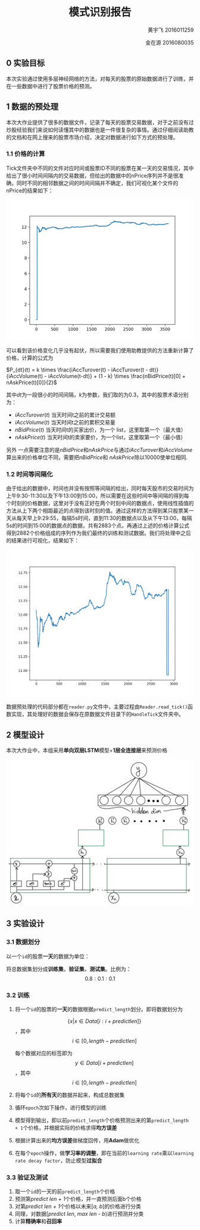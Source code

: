 # <center>模式识别报告 </center>

<p align=right>黄宇飞 2016011259</p>
<p align=right>金在源 2016080035</P>

## 0 实验目标

本次实验通过使用多层神经网络的方法，对每天的股票的原始数据进行了训练，并在一些数据中进行了股票价格的预测。



## 1 数据的预处理

本次大作业提供了很多的数据文件，记录了每天的股票交易数据，对于之前没有过炒股经验我们来说如何读懂其中的数据也是一件很复杂的事情。通过仔细阅读助教的文档和在网上搜来的股票市场介绍，决定对数据进行如下方式的预处理。

### 1.1 价格的计算

Tick文件夹中不同的文件对应时间或股票ID不同的股票在某一天的交易情况，其中给出了很小时间间隔内的交易数据，但给出的数据中的nPrice序列并不是很准确，同时不同的相邻数据之间的时间间隔并不确定，我们可视化某个文件的nPrice的结果如下：

![nprice](./Resource/nprice.png)

可以看到该价格变化几乎没有起伏，所以需要我们使用助教提供的方法重新计算了价格，计算的公式为

$P_{dt}(t) = k \times \frac{iAccTurover(t) - iAccTurover(t - dt)}{iAccVolume(t) - iAccVolume(t-dt)} + (1 - k) \times \frac{nBidPrice(t)[0] + nAskPrice(t)[0]}{2}$

其中$dt$为一段很小的时间间隔，$k$为参数，我们取的为0.3，其中的股票术语分别为：

+ $iAccTurover(t)$ 当天时间t之前的累计交易额
+ $iAccVolume(t)$ 当天时间t之前的累积交易量
+ $nBidPrice(t)$ 当天时间t的买家出价，为一个 list，这里取第一个（最大值）
+ $nAskPrice(t)$ 当天时间t的卖家要价，为一个list，这里取第一个（最小值）

另外 一点需要注意的是$nBidPrice$和$nAskPrice$与通过$iAccTurover$和$iAccVolume$算出来的价格单位不同，需要把$nBidPrice$和 $nAskPrice$除以10000使单位相同.

### 1.2 时间等间隔化

由于给出的数据中，时间也并没有按照等间隔的给出，同时每天股市的交易时间为上午9:30-11:30以及下午13:00到15:00，所以需要在这些时间中等间隔的得到每个时刻的价格数据，这里对于没有正好在两个时刻中间的数据点，使用线性插值的方法从上下两个相距最近的点得到该时刻的值。通过这样的方法得到某只股票某一天从每天早上9:29:55，每隔5s时间，直到11:30的数据点以及从下午13:00，每隔5s的时间到15:00的数据点的数据，共有2883个点。再通过上述的价格计算公式得到2882个价格组成的序列作为我们最终的训练和测试数据。我们将处理中之后的结果进行可视化，结果如下：

![myprice](./Resource/myprice.png)

数据预处理的代码部分都在`reader.py`文件中，主要过程由`Reader.read_tick()`函数实现，其处理好的数据会保存在原数据文件目录下的`HandleTick`文件夹中。



## 2 模型设计

本次大作业中，本组采用**单向双层LSTM**模型+**1层全连接层**来预测价格

![model](./Resource/model.png)



## 3 实验设计

### 3.1 数据划分

以一个`id`的股票**一天**的数据为单位：

将总数据集划分成**训练集**，**验证集**，**测试集**。比例为：$$0.8:0.1:0.1$$



### 3.2 训练

1. 将一个`id`的股票的**一天**的数据根据`predict_length`划分。即将数据划分为

   $$\{x|x{\in}Data[i:i+predictlen]\}$$，其中$$i{\in}[0, length-predictlen]$$

   每个数据对应的标签即为$$y{\in}Data[i+predictlen]$$，其中$$i{\in}[0, length-predictlen]$$

2. 将每个`id`的**所有天**的数据并起来，构成总数据集

3. 循环`epoch`次如下操作，进行模型的训练

4. 模型得到输出，即以前`predict_length`个价格预测出来的第`predict_length + 1`个价格，并根据实际的价格求得**均方误差**

5. 根据计算出来的**均方误差**做梯度回传，用**Adam**做优化

6. 在每个`epoch`操作，做**学习率的调整**，即在当前的`learning rate`乘以`learning rate decay factor`，防止模型**过拟合**



### 3.3 验证及测试

1. 取一个`id`的一天的前`predict_length`个价格
2. 预测第*predict* *len* *+ 1*个价格，并一直预测后面b个价格
3. 对第*predict* *len* *+ 1*个价格以未来[*a, b*]的价格进行分类
4. 同理，对数据[*predict* *len*, *max* *len* *- b*)进行预测并分类
5. 计算**精确率**和**召回率**

